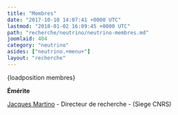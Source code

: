 ```yaml
---
title: "Membres"
date: "2017-10-10 14:07:41 +0000 UTC"
lastmod: "2018-01-02 16:09:45 +0000 UTC"
path: "recherche/neutrino/neutrino-membres.md"
joomlaid: 404
category: "neutrino"
asides: ["neutrino.+menu+"]
layout: "recherche"
---
```

{loadposition membres}

**Émérite**

[Jacques Martino](mailto:jmartino@admin.in2p3.fr) - Directeur de recherche - (Siege CNRS)
